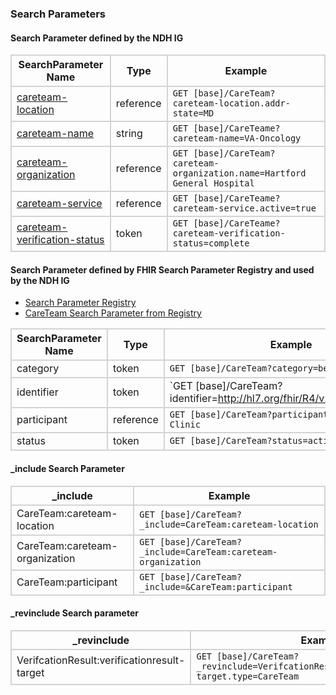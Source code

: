 ### Search Parameters
#### Search Parameter defined by the NDH IG
<style>
    th{border: solid 2px lightgrey;}
    td{border: solid 2px lightgrey;}
</style>

| **SearchParameter Name** | **Type** | **Example** | 
|------------------------- |----------|-------------|
| [careteam-location](SearchParameter-careteam-location.html)  | reference | `GET [base]/CareTeam?careteam-location.addr-state=MD` |
| [careteam-name](SearchParameter-careteam-name.html) | string | `GET [base]/CareTeame?careteam-name=VA-Oncology` |
| [careteam-organization](SearchParameter-careteam-organization.html) | reference | `GET [base]/CareTeam?careteam-organization.name=Hartford General Hospital` |
| [careteam-service](SearchParameter-careteam-service.html) | reference | `GET [base]/CareTeame?careteam-service.active=true` |
| [careteam-verification-status](SearchParameter-careteam-verification-status.html) | token | `GET [base]/CareTeame?careteam-verification-status=complete` |

#### Search Parameter defined by FHIR Search Parameter Registry and used by the NDH IG 
- [Search Parameter Registry](https://hl7.org/fhir/R4/searchparameter-registry.html)  
- [CareTeam Search Parameter from Registry](https://hl7.org/fhir/R4/careteam.html#search)

<style>
    
    th{border: solid 2px lightgrey;}
    td{border: solid 2px lightgrey;}
</style>

|**SearchParameter Name** | **Type** | **Example** |
|-------------------------|----------|-------------|
| category | token | `GET [base]/CareTeam?category=behav` |
| identifier | token | `GET [base]/CareTeam?identifier=http://hl7.org/fhir/R4/v2/0203/index.html|SB` |
| participant | reference | `GET [base]/CareTeam?participant.name=Hamilton Clinic` |
| status | token | `GET [base]/CareTeam?status=active` |

#### _include Search Parameter
<style>  
    th{border: solid 2px lightgrey;}
    td{border: solid 2px lightgrey;}
</style>

| **_include** | **Example** |
|--------------|-------------|
| CareTeam:careteam-location | `GET [base]/CareTeam?_include=CareTeam:careteam-location` |
| CareTeam:careteam-organization | `GET [base]/CareTeam?_include=CareTeam:careteam-organization` |
| CareTeam:participant | `GET [base]/CareTeam?_include=&CareTeam:participant` |


#### _revinclude Search parameter
<style>  
    th{border: solid 2px lightgrey;}
    td{border: solid 2px lightgrey;}
</style>

| **_revinclude** | **Example** |
|-----------------|-------------|
| VerifcationResult:verificationresult-target | `GET [base]/CareTeam?_revinclude=VerifcationResult:verificationresult-target.type=CareTeam` |


